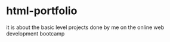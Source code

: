# html-portfolio
it is about the basic level projects done by me on the online web development bootcamp
